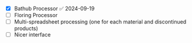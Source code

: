 - [x] Bathub Processor ✅ 2024-09-19
- [ ] Floring Processor
- [ ] Multi-spreadsheet processing (one for each material and discontinued products)
- [ ] Nicer interface